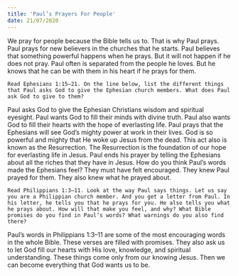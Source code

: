 ```yaml
---
title: 'Paul’s Prayers For People'
date: 21/07/2020
---
```


We pray for people because the Bible tells us to. That is why Paul prays. Paul prays for new believers in the churches that he starts. Paul believes that something powerful happens when he prays. But it will not happen if he does not pray. Paul often is separated from the people he loves. But he knows that he can be with them in his heart if he prays for them.

`Read Ephesians 1:15–21. On the line below, list the different things that Paul asks God to give the Ephesian church members. What does Paul ask God to give to them?`

Paul asks God to give the Ephesian Christians wisdom and spiritual eyesight. Paul wants God to fill their minds with divine truth. Paul also wants God to fill their hearts with the hope of everlasting life. Paul prays that the Ephesians will see God’s mighty power at work in their lives. God is so powerful and mighty that He woke up Jesus from the dead. This act also is known as the Resurrection. The Resurrection is the foundation of our hope for everlasting life in Jesus. Paul ends his prayer by telling the Ephesians about all the riches that they have in Jesus. How do you think Paul’s words made the Ephesians feel? They must have felt encouraged. They knew Paul prayed for them. They also knew what he prayed about.

`Read Philippians 1:3–11. Look at the way Paul says things. Let us say you are a Philippian church member. And you get a letter from Paul. In his letter, he tells you that he prays for you. He also tells you what he prays about. How will that make you feel, and why? What Bible promises do you find in Paul’s words? What warnings do you also find there?`

Paul’s words in Philippians 1:3–11 are some of the most encouraging words in the whole Bible. These verses are filled with promises. They also ask us to let God fill our hearts with His love, knowledge, and spiritual understanding. These things come only from our knowing Jesus. Then we can become everything that God wants us to be.
